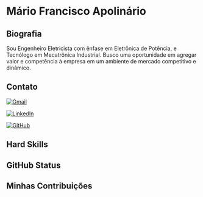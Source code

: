 # Mário Francisco Apolinário

## Biografia

Sou Engenheiro Eletricista com ênfase em Eletrônica de Potência, e Tecnólogo em Mecatrônica Industrial.  Busco uma oportunidade em agregar valor e competência à empresa em um ambiente de mercado competitivo e dinâmico.

## Contato
[![Gmail](https://img.shields.io/badge/Gmail-333333?style=for-the-badge&logo=gmail&logoColor=red)](mailto:apolinario@dee.ufc.br)

[![LinkedIn](https://img.shields.io/badge/LinkedIn-0077B5?style=for-the-badge&logo=linkedin&logoColor=white)](https://www.linkedin.com/in/marioapolinario8a54757712/)

[![GitHub](https://img.shields.io/badge/GitHub-100000?style=for-the-badge&logo=github&logoColor=white)](https://github.com/marioomapo)

## Hard Skills

## GitHub Status

## Minhas Contribuições